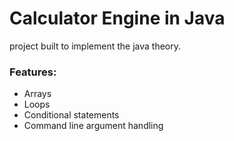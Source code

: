 # Calculator Engine in Java
project built to implement the java theory. 
### Features: 
+ Arrays 
+ Loops 
+ Conditional statements
+ Command line argument handling

